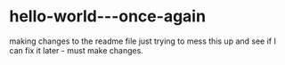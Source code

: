 # hello-world---once-again
making changes to the readme file
just trying to mess this up and see if I can fix it later - must make changes.
